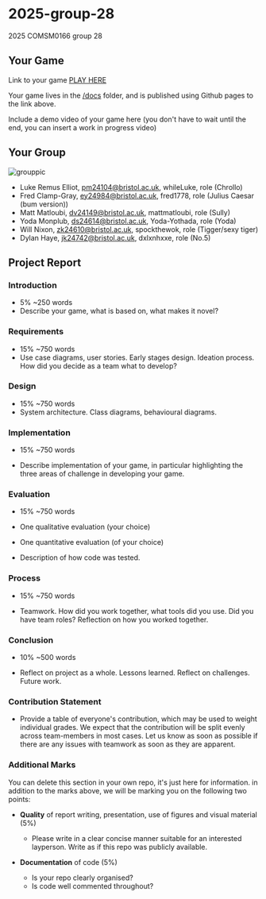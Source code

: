 # 2025-group-28
2025 COMSM0166 group 28

## Your Game

Link to your game [PLAY HERE](https://peteinfo.github.io/COMSM0166-project-template/)

Your game lives in the [/docs](/docs) folder, and is published using Github pages to the link above.

Include a demo video of your game here (you don't have to wait until the end, you can insert a work in progress video)

## Your Group


![grouppic](https://github.com/user-attachments/assets/ec5b17da-6882-42b0-a55c-42023ebdaffb)

- Luke Remus Elliot, pm24104@bristol.ac.uk, whileLuke, role (Chrollo)
- Fred Clamp-Gray, ey24984@bristol.ac.uk, fred1778, role (Julius Caesar (bum version))
- Matt Matloubi, dv24149@bristol.ac.uk, mattmatloubi, role (Sully)
- Yoda Monplub, ds24614@bristol.ac.uk, Yoda-Yothada, role (Yoda)
- Will Nixon, zk24610@bristol.ac.uk, spockthewok, role (Tigger/sexy tiger)
- Dylan Haye, jk24742@bristol.ac.uk, dxlxnhxxe, role (No.5)

## Project Report

### Introduction

- 5% ~250 words 
- Describe your game, what is based on, what makes it novel? 

### Requirements 

- 15% ~750 words
- Use case diagrams, user stories. Early stages design. Ideation process. How did you decide as a team what to develop? 

### Design

- 15% ~750 words 
- System architecture. Class diagrams, behavioural diagrams. 

### Implementation

- 15% ~750 words

- Describe implementation of your game, in particular highlighting the three areas of challenge in developing your game. 

### Evaluation

- 15% ~750 words

- One qualitative evaluation (your choice) 

- One quantitative evaluation (of your choice) 

- Description of how code was tested. 

### Process 

- 15% ~750 words

- Teamwork. How did you work together, what tools did you use. Did you have team roles? Reflection on how you worked together. 

### Conclusion

- 10% ~500 words

- Reflect on project as a whole. Lessons learned. Reflect on challenges. Future work. 

### Contribution Statement

- Provide a table of everyone's contribution, which may be used to weight individual grades. We expect that the contribution will be split evenly across team-members in most cases. Let us know as soon as possible if there are any issues with teamwork as soon as they are apparent. 

### Additional Marks

You can delete this section in your own repo, it's just here for information. in addition to the marks above, we will be marking you on the following two points:

- **Quality** of report writing, presentation, use of figures and visual material (5%) 
  - Please write in a clear concise manner suitable for an interested layperson. Write as if this repo was publicly available.

- **Documentation** of code (5%)

  - Is your repo clearly organised? 
  - Is code well commented throughout?
